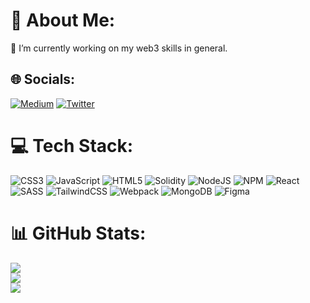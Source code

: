 # 💫 About Me:
🔭 I’m currently working on my web3 skills in general.


## 🌐 Socials:
[![Medium](https://img.shields.io/badge/Medium-12100E?logo=medium&logoColor=white)](https://medium.com/@obsessed) [![Twitter](https://img.shields.io/badge/Twitter-%231DA1F2.svg?logo=Twitter&logoColor=white)](https://twitter.com/krypt0zaurus) 

# 💻 Tech Stack:
![CSS3](https://img.shields.io/badge/css3-%231572B6.svg?style=for-the-badge&logo=css3&logoColor=white) ![JavaScript](https://img.shields.io/badge/javascript-%23323330.svg?style=for-the-badge&logo=javascript&logoColor=%23F7DF1E) ![HTML5](https://img.shields.io/badge/html5-%23E34F26.svg?style=for-the-badge&logo=html5&logoColor=white) ![Solidity](https://img.shields.io/badge/Solidity-%23363636.svg?style=for-the-badge&logo=solidity&logoColor=white) ![NodeJS](https://img.shields.io/badge/node.js-6DA55F?style=for-the-badge&logo=node.js&logoColor=white) ![NPM](https://img.shields.io/badge/NPM-%23000000.svg?style=for-the-badge&logo=npm&logoColor=white) ![React](https://img.shields.io/badge/react-%2320232a.svg?style=for-the-badge&logo=react&logoColor=%2361DAFB) ![SASS](https://img.shields.io/badge/SASS-hotpink.svg?style=for-the-badge&logo=SASS&logoColor=white) ![TailwindCSS](https://img.shields.io/badge/tailwindcss-%2338B2AC.svg?style=for-the-badge&logo=tailwind-css&logoColor=white) ![Webpack](https://img.shields.io/badge/webpack-%238DD6F9.svg?style=for-the-badge&logo=webpack&logoColor=black) ![MongoDB](https://img.shields.io/badge/MongoDB-%234ea94b.svg?style=for-the-badge&logo=mongodb&logoColor=white) 	![Figma](https://img.shields.io/badge/figma-%23F24E1E.svg?style=for-the-badge&logo=figma&logoColor=white)
# 📊 GitHub Stats:
![](https://github-readme-stats.vercel.app/api?username=web3-sorcerer&theme=radical&hide_border=false&include_all_commits=true&count_private=false)<br/>
![](https://github-readme-streak-stats.herokuapp.com/?user=web3-sorcerer&theme=radical&hide_border=false)<br/>
![](https://github-readme-stats.vercel.app/api/top-langs/?username=web3-sorcerer&theme=radical&hide_border=false&include_all_commits=true&count_private=false&layout=compact)
